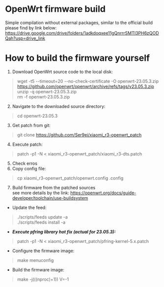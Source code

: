 # OpenWrt firmware build
Simple compilation without external packages, similar to the official build please find by link below:<br>
https://drive.google.com/drive/folders/1adkdoqxee11gQnrrrSMTI3PH6zQODQah?usp=drive_link<br>

# How to build the firmware yourself
1. Download OpenWrt source code to the local disk:<br>
> wget -t5 --timeout=20 --no-check-certificate -O openwrt-23.05.3.zip https://github.com/openwrt/openwrt/archive/refs/tags/v23.05.3.zip<br>
> unzip -q openwrt-23.05.3.zip<br>
> rm -f openwrt-23.05.3.zip
2. Navigate to the downloaded source directory:<br>
> cd openwrt-23.05.3
3. Get patch from git:<br>
> git clone https://github.com/Ser9ei/xiaomi_r3-openwrt_patch
4. Execute patch:<br>
> patch -p1 -N < xiaomi_r3-openwrt_patch/xiaomi_r3-dts.patch
5. Check erros
6. Copy config file:<br>
> cp xiaomi_r3-openwrt_patch/openwrt.config .config
7. Build firmware from the patched sources<br>
see more details by the link: https://openwrt.org/docs/guide-developer/toolchain/use-buildsystem<br>
- Update the feed:<br>
> ./scripts/feeds update -a<br>
> ./scripts/feeds install -a<br>
- <b><i>Execute pfring library hot fix (actual for 23.05.3):</i></b><br>
> patch -p1 -N < xiaomi_r3-openwrt_patch/pfring-kernel-5.x.patch<br>
- Configure the firmware image:<br>
> make menuconfig<br>
- Build the firmware image:<br>
> make -j$(($(nproc)+1)) V=-1<br>
